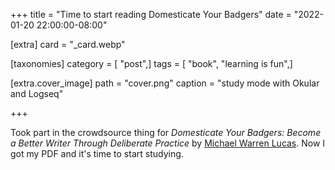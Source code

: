 +++
title = "Time to start reading Domesticate Your Badgers"
date = "2022-01-20 22:00:00-08:00"

[extra]
card = "_card.webp"

[taxonomies]
category = [ "post",]
tags = [ "book", "learning is fun",]

[extra.cover_image]
path = "cover.png"
caption = "study mode with Okular and Logseq"

+++

Took part in the crowdsource thing for *Domesticate Your Badgers: Become a
Better Writer Through Deliberate Practice* by [Michael Warren Lucas][].
Now I got my PDF and it's time to start studying.

[Michael Warren Lucas]: https://mwl.io
